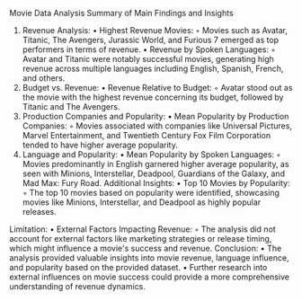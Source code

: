 Movie Data Analysis
Summary of Main Findings and Insights
1. Revenue Analysis:
    • Highest Revenue Movies:
        ◦ Movies such as Avatar, Titanic, The Avengers, Jurassic World, and Furious 7 emerged as top performers in terms of revenue.
    • Revenue by Spoken Languages:
        ◦ Avatar and Titanic were notably successful movies, generating high revenue across multiple languages including English, Spanish, French, and others.
2. Budget vs. Revenue:
    • Revenue Relative to Budget:
        ◦ Avatar stood out as the movie with the highest revenue concerning its budget, followed by Titanic and The Avengers.
3. Production Companies and Popularity:
    • Mean Popularity by Production Companies:
        ◦ Movies associated with companies like Universal Pictures, Marvel Entertainment, and Twentieth Century Fox Film Corporation tended to have higher average popularity.
4. Language and Popularity:
    • Mean Popularity by Spoken Languages:
        ◦ Movies predominantly in English garnered higher average popularity, as seen with Minions, Interstellar, Deadpool, Guardians of the Galaxy, and Mad Max: Fury Road.
Additional Insights:
    • Top 10 Movies by Popularity:
        ◦ The top 10 movies based on popularity were identified, showcasing movies like Minions, Interstellar, and Deadpool as highly popular releases.

Limitation:
    • External Factors Impacting Revenue:
        ◦ The analysis did not account for external factors like marketing strategies or release timing, which might influence a movie's success and revenue.
Conclusion:
    • The analysis provided valuable insights into movie revenue, language influence, and popularity based on the provided dataset.
    • Further research into external influences on movie success could provide a more comprehensive understanding of revenue dynamics.

    
